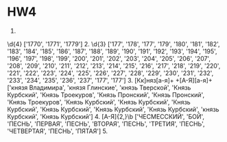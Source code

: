 # HW4
1. 
\d{4}
['1770', '1771', '1779']
2. 
\d{3}
['177', '178', '177', '179', '180', '181', '182', '183', '184', '185', '186', '187', '188', '189', '190', '191', '192', '193', '194', '195', '196', '197', '198', '199', '200', '201', '202', '203', '204', '205', '206', '207', '208', '209', '210', '211', '212', '213', '214', '215', '216', '217', '218', '219', '220', '221', '222', '223', '224', '225', '226', '227', '228', '229', '230', '231', '232', '233', '234', '235', '236', '237', '177', '177']
3.
[Кк]няз[а-я]+ +[А-Я][а-я]+
['князя Владимира', 'князя Глинские', 'князь Тверской', 'Князь Курбский', 'Князь Троекуров', 'Князь Пронский', 'Князь Пронский', 'Князь Троекуров', 'Князь Курбский', 'Князь Курбский', 'Князь Курбский', 'Князь Курбский', 'Князь Курбский', 'Князь Курбский', 'князь Курбский', 'Князь Курбский']
4.
[А-Я]{2,}\b
['ЧЕСМЕССКИЙ', 'БОЙ', 'ПЕСНЬ', 'ПЕРВАЯ', 'ПЕСНЬ', 'ВТОРАЯ', 'ПЕСНЬ', 'ТРЕТИЯ', 'ПЕСНЬ', 'ЧЕТВЕРТАЯ', 'ПЕСНЬ', 'ПЯТАЯ']
5.
